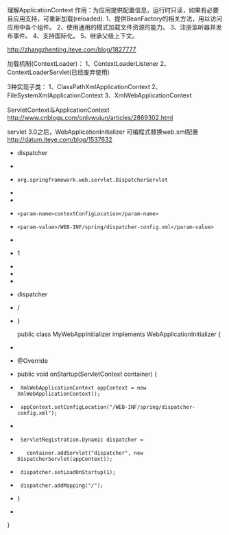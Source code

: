 理解ApplicationContext
作用：为应用提供配置信息，运行时只读，如果有必要且应用支持，可重新加载(reloaded).
    1、提供BeanFactory的相关方法，用以访问应用中各个组件。
    2、使用通用的模式加载文件资源的能力。
    3、注册监听器并发布事件。
    4、支持国际化。
    5、继承父级上下文。
    
http://zhangzhenting.iteye.com/blog/1827777

加载机制(ContextLoader)：
    1、ContextLoaderListener
    2、ContextLoaderServlet(已经废弃使用)

3种实现子类：
    1、ClassPathXmlApplicationContext
    2、FileSystemXmlApplicationContext
    3、XmlWebApplicationContext

ServletContext与ApplicationContext
http://www.cnblogs.com/onlywujun/articles/2869302.html

servlet 3.0之后，WebApplicationInitializer 可编程式替换web.xml配置
http://datum.iteye.com/blog/1537632 
    <servlet>
 *   <servlet-name>dispatcher</servlet-name>
 *   <servlet-class>
 *     org.springframework.web.servlet.DispatcherServlet
 *   </servlet-class>
 *   <init-param>
 *     <param-name>contextConfigLocation</param-name>
 *     <param-value>/WEB-INF/spring/dispatcher-config.xml</param-value>
 *   </init-param>
 *   <load-on-startup>1</load-on-startup>
 * </servlet>
 *
 * <servlet-mapping>
 *   <servlet-name>dispatcher</servlet-name>
 *   <url-pattern>/</url-pattern>
 * </servlet-mapping>}
 
 
 
   public class MyWebAppInitializer implements WebApplicationInitializer {
  *
  *    &#064;Override
  *    public void onStartup(ServletContext container) {
  *      XmlWebApplicationContext appContext = new XmlWebApplicationContext();
  *      appContext.setConfigLocation("/WEB-INF/spring/dispatcher-config.xml");
  *
  *      ServletRegistration.Dynamic dispatcher =
  *        container.addServlet("dispatcher", new DispatcherServlet(appContext));
  *      dispatcher.setLoadOnStartup(1);
  *      dispatcher.addMapping("/");
  *    }
  *
   }





